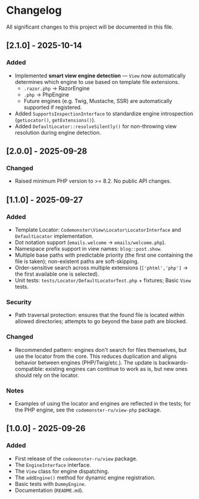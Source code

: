 # Changelog

All significant changes to this project will be documented in this file.

## [2.1.0] - 2025-10-14

### Added

-   Implemented **smart view engine detection** — `View` now automatically determines which engine to use based on template file extensions.
    -   `.razor.php` → RazorEngine
    -   `.php` → PhpEngine
    -   Future engines (e.g. Twig, Mustache, SSR) are automatically supported if registered.
-   Added `SupportsInspectionInterface` to standardize engine introspection (`getLocator()`, `getExtensions()`).
-   Added `DefaultLocator::resolveSilently()` for non-throwing view resolution during engine detection.

## [2.0.0] - 2025-09-28

### Changed

-   Raised minimum PHP version to >= 8.2. No public API changes.

## [1.1.0] - 2025-09-27

### Added

-   Template Locator: `Codemonster\View\Locator\LocatorInterface` and `DefaultLocator` implementation.
-   Dot notation support (`emails.welcome` → `emails/welcome.php`).
-   Namespace prefix support in view names: `blog::post.show`.
-   Multiple base paths with predictable priority (the first one containing the file is taken); non-existent paths are soft-skipping.
-   Order-sensitive search across multiple extensions (`['phtml','php']` → the first available one is selected).
-   Unit tests: `tests/Locator/DefaultLocatorTest.php` + fixtures; Basic `View` tests.

### Security

-   Path traversal protection: ensures that the found file is located within allowed directories; attempts to go beyond the base path are blocked.

### Changed

-   Recommended pattern: engines don't search for files themselves, but use the locator from the core. This reduces duplication and aligns behavior between engines (PHP/Twig/etc.). The update is backwards-compatible: existing engines can continue to work as is, but new ones should rely on the locator.

### Notes

-   Examples of using the locator and engines are reflected in the tests; for the PHP engine, see the `codemonster-ru/view-php` package.

## [1.0.0] - 2025-09-26

### Added

-   First release of the `codemonster-ru/view` package.
-   The `EngineInterface` interface.
-   The `View` class for engine dispatching.
-   The `addEngine()` method for dynamic engine registration.
-   Basic tests with `DummyEngine`.
-   Documentation (`README.md`).
